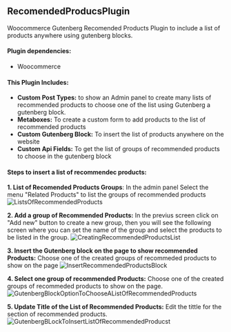 ## RecomendedProducsPlugin

Woocommerce Gutenberg Recomended Products Plugin to include a list of products anywhere using gutenberg blocks.

#### Plugin dependencies:
- Woocommerce

#### This Plugin Includes:

- **Custom Post Types:** to show an Admin panel to create many lists of recommended products to choose one of the list using Gutenberg a gutenberg block.
- **Metaboxes:** To create a custom form to add products to the list of recommended products
- **Custom Gutenberg Block:** To insert the list of products anywhere on the website
- **Custom Api Fields:** To get the list of groups of recommended products to choose in the gutenberg block

#### **Steps to insert a list of recommendec products:**

**1. List of Recomended Products Groups**: In the admin panel Select the menu "Related Products" to list the groups of recommended products
![ListsOfRecommendedProducts](https://user-images.githubusercontent.com/5734353/226221713-e3a65446-014b-4c61-84ba-3e1c371d8b34.jpg)


**2. Add a group of Recommended Products:** In the previus screen click on "Add new" button to create a new group, then you will see the following screen where you can set the name of the group and  select the products to be listed in the group.
![CreatingRecommendedProductsList](https://user-images.githubusercontent.com/5734353/226221800-daef6021-3c1b-475d-b57e-f4597d83aff7.jpg)

**3. Insert the Gutenberg block on the page to show recommended Products:** Choose one of the created groups of recommeded products to show on the page
![InsertRecommendedProductsBlock](https://user-images.githubusercontent.com/5734353/226221909-c2727520-05f6-4909-b61b-7cf8921d9b7a.png)

**4. Select one group of recommended Products:** Choose one of the created groups of recommeded products to show on the page.
![GutenbergBlockOptionToChooseAListOfRecommendedProducts](https://user-images.githubusercontent.com/5734353/226221842-5fd89f30-7fca-4797-a703-e84e16e9f496.jpg)

**5. Update Title of the List of Recommended Products:** Edit the tittle for the section of recommended products.
![GutenbergBLockToInsertListOfRecommendedProducst](https://user-images.githubusercontent.com/5734353/226221973-9688a340-7138-49ac-890b-63c5dacc4d28.jpg)
